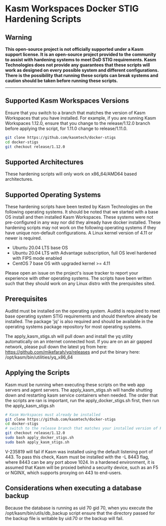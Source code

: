 # Kasm Workspaces Docker STIG Hardening Scripts

## Warning
**This open-source project is not officially supported under a Kasm support license. It is an open-source project provided to the community to assist with hardening systems to meet DoD STIG requirements. Kasm Technologies does not provide any guarantees that these scripts will work as designed on every possible system and different configurations. There is the possibility that running these scripts can break systems and caution should be taken before running these scripts.**

---

## Supported Kasm Workspaces Versions
Ensure that you switch to a branch that matches the version of Kasm Workspaces that you have installed. For example, if you are running Kasm Workspaces 1.12.0, ensure that you change to the release/1.12.0 branch before applying the script, for 1.11.0 change to release/1.11.0.

```bash
git clone https://github.com/kasmtech/docker-stigs
cd docker-stigs
git checkout release/1.12.0
```

## Supported Architectures
These hardening scripts will only work on x86_64/AMD64 based architectures.

## Supported Operating Systems
These hardening scripts have been tested by Kasm Technologies on the following operating systems. It should be noted that we started with a base OS install and then installed Kasm Workspaces. These systems were not pre-configured in any way nor did they already have docker installed. These hardening scripts may not work on the following operating systems if they have unique non-default configurations. A Linux kernel version of 4.11 or newer is required.

* Ubuntu 20.04 LTS base OS
* Ubuntu 20.04 LTS with Advantage subscription, full OS level hardened with FIPS mode enabled 
* CentOS 7 base OS with upgraded kernel >= 4.11

Please open an issue on the project's issue tracker to report your experience with other operating systems. The scripts have been written such that they should work on any Linux distro with the prerquisites sited.

## Prerequisites

Auditd must be installed on the operating system. Auditd is required to meet base operating system STIG requirements and should therefore already be installed. The package 'jq' is also required and should be available in the operating systems package repository for most operating systems.

The apply_kasm_stigs.sh will pull down and install the yq utility automatically on an internet connected host. 
If you are on an air gapped network, please pull down the latest yq from here: https://github.com/mikefarah/yq/releases and put the binary here: /opt/kasm/bin/utilities/yq_x86_64

## Applying the Scripts

Kasm must be running when executing these scripts on the web app servers and agent servers. The apply_kasm_stigs.sh will handle shutting down and restarting kasm service containers when needed.
The order that the scripts are ran is important, run the apply_docker_stigs.sh first, then run the apply_kasm_stigs.sh

```bash
# Kasm Workspaces must already be installed
git clone https://github.com/kasmtech/docker-stigs
cd docker-stigs
# switch to the release branch that matches your installed version of Kasm Workspaces
git checkout release/1.12.0
sudo bash apply_docker_stigs.sh
sudo bash apply_kasm_stigs.sh
```

V-235819 will fail if Kasm was installed using the default listening port of 443. To pass this check, Kasm must be installed with the -L 8443 flag, where 8443 can be any port above 1024.
In a hardened environment, it is assumed that Kasm will be proxied behind a security device, such as an F5 or NGINX, which supports proxying on 443 to end-users.

## Considerations when executing a database backup
Because the database is running as uid 70 gid 70, when you execute the /opt/kasm/bin/utils/db_backup script ensure that the directory passed for the backup file is writable by uid:70 or the backup will fail.